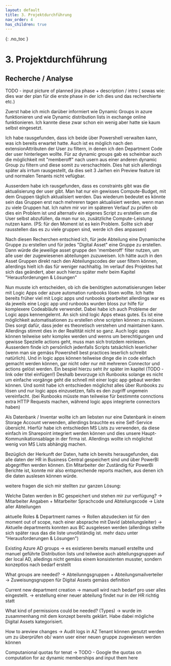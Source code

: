 ```yaml
---
layout: default
title: 3. Projektdurchführung
nav_order: 4
has_children: true
---
```


{: .no_toc }

# 3. Projektdurchführung

## Recherche / Analyse

TODO - input picture of planned jira phase + description / intro ( sowas wie: dies war der plan für die erste phase in der ich dies und das recherchierte etc.)

Zuerst habe ich mich darüber informiert wie Dynamic Groups in azure funktionieren und wie Dynamic distribution lists in exchange online funktionieren.
Ich kannte diese zwar schon ein wenig aber hatte sie kaum selbst eingesetzt. 

Ich habe rausgefunden, dass ich beide über Powershell verwalten kann, was ich bereits erwartet hatte. Auch ist es möglich nach den extensionAttributen der User zu filtern, in denen ich den Department Code der user hinterlegen wollte.
Für az dynamic groups gab es scheinbar auch die möglichkeit mit "memberoff" nach usern aus einer anderen dynamic Group zu filtern und diese somit zu verschachteln. Dies hat sich allerdings später als irrtum rausgestellt, da dies seit 3 Jarhen ein Preview feature ist und normalen Tenants nicht vefügbar. 

Ausserdem habe ich rausgefunden, dass es constraints gibt was die aktualisierung der user gibt. Man hat nur ein gewisses Compute-Budget, mit dem Gruppen täglich aktualisiert werden. Das wiederum bedeutet es könnte sein das Gruppen erst nach mehreren tagen aktualisiert werden, wenn man zu viele Gruppen hat. Ich nahm mir vor im späteren Verlauf zu prüfen ob dies ein Problem ist und alternativ ein eigenes Script zu erstellen um die User selbst abzufüllen, da man nur so, zusätzliche Compute-Leistung nutzen kann. (PS: für den Moment ist es kein Problem. Sollte sich aber rausstellen das es zu viele gruppen sind, werde ich dies anpassen)

Nach diesen Recherchen entschied ich, für jede Abteilung eine Dynamische Gruppe zu erstellen und für jedes "Digital Asset" eine Gruppe zu erstellen. Dann würde die jeweilige asset gruppe den 'memberoff' filter nutzen, um alle user der zugewiesenen abteilungen zuzuweisen. Ich hätte auch in den Asset Gruppen direkt nach den Abteilungscodes der user filtern können, allerdings hielt ich das für weniger nachhaltig. Im verlauf des Projektes hat sich das geändert, aber auch hierzu später mehr beim Kapitel "Herausforderungen & Lösungen"

Nun musste ich entscheiden, ob ich die benötigten automatisierungen lieber mit Logic Apps oder azure automation runbooks lösen wollte.
Ich hatte bereits früher viel mit Logic apps und runbooks gearbeitet allerdings war es da jeweils eine Logic app und runbooks wurden bloss zur hilfe für komplexere Codeabläufe verwendet. 
Dabei habe ich auch Probleme der Logic apps kennengelernt. An sich sind logic Apps etwas gutes. Es ist eine möglichkeit automatisationen zu erstellen ohne scripten können zu müssen. Dies sorgt dafür, dass jeder es theoretisch verstehen und maintainen kann. Allerdings stimmt dies in der Realtität nicht so ganz. Auch logic apps können teilweise sehr komplex werden und wenns um berechtigungen und gewisse Spezielle actions geht, muss man sich trotzdem reinlesen.
Ausserdem finde ich persönlich jedenfalls Scripts tatsächlich leserlicher (wenn man sie gemäss Powershell best practices leserlich schreibt natürlich). Und in logic apps können teilweise dinge die in code einfach gemacht werden können, gar nicht oder nur mit mehreren Connector und actions gelöst werden. Ein bespiel hierzu seht ihr später im kapitel (TODO - link oder titel einfügen!)
Deshalb bevorzuge ich Runbooks solange es nicht um einfache vorgänge geht die schnell mit einer logic app gebaut werden können. Und somit habe ich entschieden möglichst alles über Runbooks zu lösen und nur logic apps einzusetzen, falls es den zugriff ungemein vereinfacht. (bei Runbooks müsste man teilweise für bestimmte connctions extra HTTP Requests machen, während logic apps integrierte connectors haben)

Als Datenbank / Inventar wollte ich am liebsten nur eine Datenbank in einem Storage Account verwenden, allerdings brauchte es eine Self-Service übersicht. Hierfür habe ich entschieden MS Lists zu verwenden, da diese einfach im Sharepoint integriert werden können und dies unsere Haupt-Kommunikationsablage in der firma ist.
Allerdings wollte ich möglichst wenig von MS Lists abhängig machen.

Bezüglich der Herkunft der Daten, hatte ich bereits herausgefunden, das alle daten der HR in Business Central gespeichert sind und über PowerBI abgegriffen werden können. Ein Mitarbeiter der Zuständig für PowerBi Berichte ist, konnte mir also entsprechende reports machen, aus denen ich die daten auslesen können würde. 

weitere fragen die sich mir stellten zur ganzen Lösung:

Welche Daten werden in BC gespeichert und stehen mir zur verfügung?
    -> Mitarbeiter Angaben + Mitarbeiter Sprachcode und Abteilungscode
    -> Liste aller Abteilungen

aktuelle Roles & Department names 
    -> Rollen abzudecken ist für den moment out of scope, nach einer absprache mit David (abteilungsleiter)
    -> Aktuelle departments konnten aus BC ausgelesen werden (allerdings stellte sich später raus das die liste unvollständig ist. mehr dazu unter "Herausforderungen & Lösungen")

Existing Azure AD groups
-> es existieren bereits manuell erstellte und manuel geführte Distribution lists und teilweise auch abteilungsgruppen auf der local AD, alledings nicht gemäss einem konsistenten musster, sondern konzeptlos nach bedarf erstellt

What groups are needed?
 -> Abteilunngsgruppen + Abteilungsmailverteiler
 -> Zuweisungsgruppen für Digital Assets gemäss definition

Current new department creation
    -> manuell wird nach bedarf pro user alles eingestellt.
    -> erstellung einer neuer abteilung findet nur in der HR richtig statt

What kind of permissions could be needed? (Types)
 -> wurde im zusammenhang mit dem konzept bereits geklärt. Habe dabei mögliche Digital Assets kategorisiert.

How to areview changes
    -> Audit logs in AZ Tenant können genutzt werden um zu überprüfen ob/ wann user einer neuen gruppe zugewiesen werden können

Computanional quotas for tenat
    ->  TODO - Google the quotas on computation for az dynamic memberships and input them here
